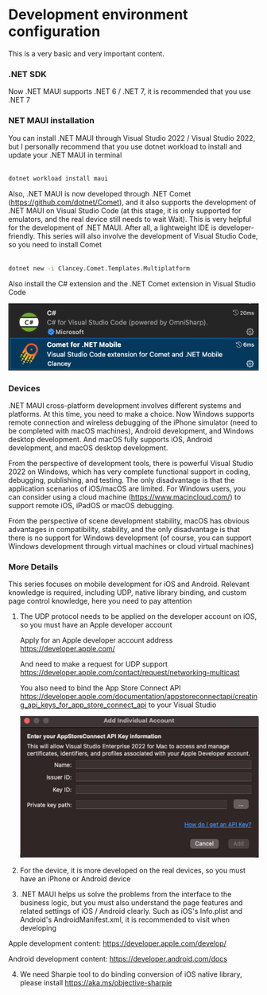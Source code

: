 # **Development environment configuration**

This is a very basic and very important content.

### **.NET SDK**

Now .NET MAUI supports .NET 6 / .NET 7, it is recommended that you use .NET 7


### **NET MAUI installation**

You can install .NET MAUI through Visual Studio 2022 / Visual Studio 2022, but I personally recommend that you use dotnet workload to install and update your .NET MAUI in terminal

```bash

dotnet workload install maui

```

Also, .NET MAUI is now developed through .NET Comet (https://github.com/dotnet/Comet), and it also supports the development of .NET MAUI on Visual Studio Code (at this stage, it is only supported for emulators, and the real device still needs to wait Wait). This is very helpful for the development of .NET MAUI. After all, a lightweight IDE is developer-friendly. This series will also involve the development of Visual Studio Code, so you need to install Comet


```bash

dotnet new -i Clancey.Comet.Templates.Multiplatform

```

Also install the C# extension and the .NET Comet extension in Visual Studio Code

<img src="./../imgs/00/01.png" />

### **Devices**

.NET MAUI cross-platform development involves different systems and platforms. At this time, you need to make a choice. Now Windows supports remote connection and wireless debugging of the iPhone simulator (need to be completed with macOS machines), Android development, and Windows desktop development. And macOS fully supports iOS, Android development, and macOS desktop development.

From the perspective of development tools, there is powerful Visual Studio 2022 on Windows, which has very complete functional support in coding, debugging, publishing, and testing. The only disadvantage is that the application scenarios of iOS/macOS are limited. For Windows users, you can consider using a cloud machine (https://www.macincloud.com/) to support remote iOS, iPadOS or macOS debugging.

From the perspective of scene development stability, macOS has obvious advantages in compatibility, stability, and the only disadvantage is that there is no support for Windows development (of course, you can support Windows development through virtual machines or cloud virtual machines)

### **More Details**

This series focuses on mobile development for iOS and Android. Relevant knowledge is required, including UDP, native library binding, and custom page control knowledge, here you need to pay attention

1. The UDP protocol needs to be applied on the developer account on iOS, so you must have an Apple developer account

    Apply for an Apple developer account address https://developer.apple.com/

    And need to make a request for UDP support https://developer.apple.com/contact/request/networking-multicast

    You also need to bind the App Store Connect API https://developer.apple.com/documentation/appstoreconnectapi/creating_api_keys_for_app_store_connect_api to your Visual Studio
   
    <img src="./../imgs/00/02.png" />


2. For the device, it is more developed on the real devices, so you must have an iPhone or Android device

3. .NET MAUI helps us solve the problems from the interface to the business logic, but you must also understand the page features and related settings of iOS / Android clearly. Such as iOS's Info.plist and Android's AndroidManifest.xml, it is recommended to visit when developing

Apple development content: https://developer.apple.com/develop/

Android development content: https://developer.android.com/docs

4. We need Sharpie tool to do binding conversion of iOS native library, please install https://aka.ms/objective-sharpie
